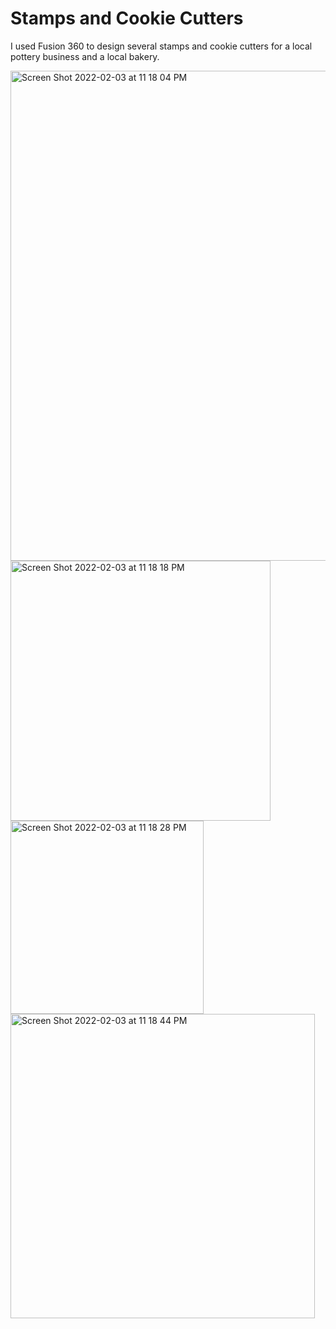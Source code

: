 # Stamps and Cookie Cutters
I used Fusion 360 to design several stamps and cookie cutters for a local pottery business and a local bakery. 

<img width="784" alt="Screen Shot 2022-02-03 at 11 18 04 PM" src="https://user-images.githubusercontent.com/44248582/152481825-db4b78e6-0cf4-4a9e-b59e-d9eb92e5e9bd.png">
<img width="416" alt="Screen Shot 2022-02-03 at 11 18 18 PM" src="https://user-images.githubusercontent.com/44248582/152481827-405297b5-8d00-44a3-8db5-6a8f8e162fa9.png">
<img width="309" alt="Screen Shot 2022-02-03 at 11 18 28 PM" src="https://user-images.githubusercontent.com/44248582/152481830-0a51c6e0-f128-4257-acee-ffab2e1c60a0.png">
<img width="487" alt="Screen Shot 2022-02-03 at 11 18 44 PM" src="https://user-images.githubusercontent.com/44248582/152481833-dbeef447-aead-47e7-ab6e-265a139e5642.png">
